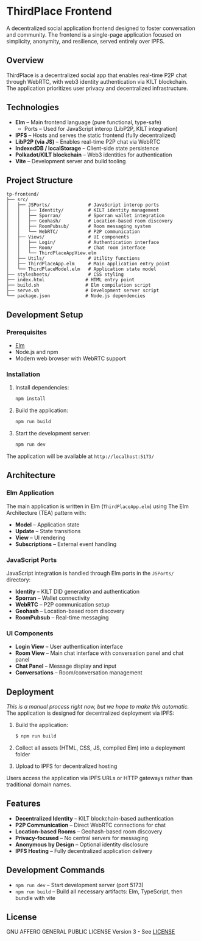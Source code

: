 
# ThirdPlace Frontend

A decentralized social application frontend designed to foster conversation and community. The frontend is a single-page application focused on simplicity, anonymity, and resilience, served entirely over IPFS.

## Overview

ThirdPlace is a decentralized social app that enables real-time P2P chat through WebRTC, with web3 identity authentication via KILT blockchain. The application prioritizes user privacy and decentralized infrastructure.

## Technologies

- **Elm** – Main frontend language (pure functional, type-safe)
  - Ports – Used for JavaScript interop (LibP2P, KILT integration)
- **IPFS** – Hosts and serves the static frontend (fully decentralized)
- **LibP2P (via JS)** – Enables real-time P2P chat via WebRTC
- **IndexedDB / localStorage** – Client-side state persistence
- **Polkadot/KILT blockchain** – Web3 identities for authentication
- **Vite** – Development server and build tooling

## Project Structure

```
tp-frontend/
├── src/
│   ├── JSPorts/              # JavaScript interop ports
│   │   ├── Identity/         # KILT identity management
│   │   ├── Sporran/          # Sporran wallet integration
│   │   ├── Geohash/          # Location-based room discovery
│   │   ├── RoomPubsub/       # Room messaging system
│   │   └── WebRTC/           # P2P communication
│   ├── Views/                # UI components
│   │   ├── Login/            # Authentication interface
│   │   ├── Room/             # Chat room interface
│   │   └── ThirdPlaceAppView.elm
│   ├── Utils/                # Utility functions
│   ├── ThirdPlaceApp.elm     # Main application entry point
│   └── ThirdPlaceModel.elm   # Application state model
├── stylesheets/              # CSS styling
├── index.html               # HTML entry point
├── build.sh                 # Elm compilation script
├── serve.sh                 # Development server script
└── package.json             # Node.js dependencies
```

## Development Setup

### Prerequisites

- [Elm](https://guide.elm-lang.org/install/elm.html)
- Node.js and npm
- Modern web browser with WebRTC support

### Installation

1. Install dependencies:
   ```bash
   npm install
   ```

2. Build the application:
   ```bash
   npm run build
   ```

3. Start the development server:
   ```bash
   npm run dev
   ```

The application will be available at `http://localhost:5173/`

## Architecture

### Elm Application
The main application is written in Elm (`ThirdPlaceApp.elm`) using The Elm Architecture (TEA) pattern with:
- **Model** – Application state
- **Update** – State transitions
- **View** – UI rendering
- **Subscriptions** – External event handling

### JavaScript Ports
JavaScript integration is handled through Elm ports in the `JSPorts/` directory:
- **Identity** – KILT DID generation and authentication
- **Sporran** – Wallet connectivity
- **WebRTC** – P2P communication setup
- **Geohash** – Location-based room discovery
- **RoomPubsub** – Real-time messaging

### UI Components
- **Login View** – User authentication interface
- **Room View** – Main chat interface with conversation panel and chat panel
- **Chat Panel** – Message display and input
- **Conversations** – Room/conversation management

## Deployment

_This is a manual process right now, but we hope to make this automatic._
The application is designed for decentralized deployment via IPFS:

1. Build the application:
   ```bash
   $ npm run build
   ```

2. Collect all assets (HTML, CSS, JS, compiled Elm) into a deployment folder

3. Upload to IPFS for decentralized hosting

Users access the application via IPFS URLs or HTTP gateways rather than traditional domain names.

## Features

- **Decentralized Identity** – KILT blockchain-based authentication
- **P2P Communication** – Direct WebRTC connections for chat
- **Location-based Rooms** – Geohash-based room discovery
- **Privacy-focused** – No central servers for messaging
- **Anonymous by Design** – Optional identity disclosure
- **IPFS Hosting** – Fully decentralized application delivery

## Development Commands

- `npm run dev` – Start development server (port 5173)
- `npm run build` – Build all necessary artifacts: Elm, TypeScript, then bundle with vite

## License

GNU AFFERO GENERAL PUBLIC LICENSE Version 3 - See [LICENSE](../LICENSE)
